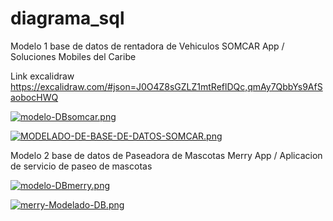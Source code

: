 # diagrama_sql

Modelo 1  base de datos de rentadora de Vehiculos SOMCAR App / Soluciones Mobiles del Caribe

Link excalidraw https://excalidraw.com/#json=J0O4Z8sGZLZ1mtReflDQc,qmAy7QbbYs9AfSaobocHWQ

[![modelo-DBsomcar.png](https://i.postimg.cc/1tzB1Cdz/modelo-DBsomcar.png)](https://postimg.cc/Ff23jZNt)

[![MODELADO-DE-BASE-DE-DATOS-SOMCAR.png](https://i.postimg.cc/KvQnxrnk/MODELADO-DE-BASE-DE-DATOS-SOMCAR.png)](https://postimg.cc/2VbqxW9r)

Modelo 2  base de datos de Paseadora de Mascotas Merry App / Aplicacion de servicio de paseo de mascotas

[![modelo-DBmerry.png](https://i.postimg.cc/cCMW3JsC/modelo-DBmerry.png)](https://postimg.cc/hQjNWcQR)

[![merry-Modelado-DB.png](https://i.postimg.cc/wvDYKBR2/merry-Modelado-DB.png)](https://postimg.cc/zbDcK8jH)

